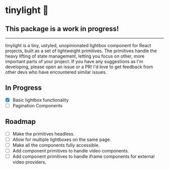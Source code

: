 # tinylight 🎉

## This package is a work in progress!
---
tinylight is a tiny, ustyled, unopinionated lightbox component for React projects, built as a set of lightweight primitives. The primitives handle the heavy lifting of state management, letting you focus on other, more important parts of your project. If you have any suggestions as I'm developing, please open an issue or a PR! I'd love to get feedback from other devs who have encountered similar issues.

## In Progress
- [x] Basic lightbox functionality
- [ ] Pagination Components 

## Roadmap

- [ ] Make the primitives headless.
- [ ] Allow for multiple lightboxes on the same page.
- [ ] Make all the components fully accessible.
- [ ] Add component primitives to handle video components.
- [ ] Add component primitives to handle iframe components for external video providers.